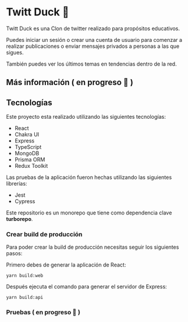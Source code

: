 # Twitt Duck 🦆
Twitt Duck es una Clon de twitter realizado para propósitos educativos.

Puedes iniciar un sesión o crear una cuenta de usuario para comenzar a realizar publicaciones o enviar mensajes privados a personas a las que sigues.

También puedes ver los últimos temas en tendencias dentro de la red.

## Más información ( en progreso 🚧 )

## Tecnologías
Este proyecto esta realizado utilizando las siguientes tecnologías:

- React
- Chakra UI
- Express
- TypeScript
- MongoDB
- Prisma ORM
- Redux Toolkit

Las pruebas de la aplicación fueron hechas utilizando las siguientes librerías:
- Jest
- Cypress

Este repositorio es un monorepo que tiene como dependencia clave **turborepo**.

### Crear build de producción
Para poder crear la build de producción necesitas seguir los siguientes pasos:

Primero debes de generar la aplicación de React:

```
yarn build:web
```

Después ejecuta el comando para generar el servidor de Express:

```
yarn build:api
```

### Pruebas ( en progreso 🚧 )
